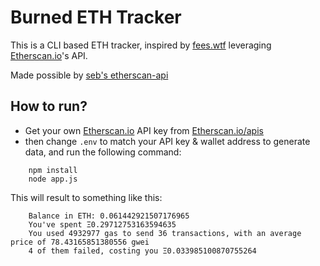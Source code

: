 # Burned ETH Tracker

This is a CLI based ETH tracker, inspired by [fees.wtf](https://fees.wtf)
leveraging [Etherscan.io](https://etherscan.io)'s API.

Made possible by [seb's etherscan-api](https://github.com/sebs/etherscan-api#readme)

## How to run?

* Get your own [Etherscan.io](https://etherscan.io) API key from [Etherscan.io/apis](https://etherscan.io/apis)
* then change `.env` to match your API key & wallet address to generate data, and run the following command:

```
    npm install
    node app.js
```

This will result to something like this:

```
    Balance in ETH: 0.061442921507176965
    You've spent Ξ0.29712753163594635
    You used 4932977 gas to send 36 transactions, with an average price of 78.43165851380556 gwei
    4 of them failed, costing you Ξ0.033985100870755264
```


